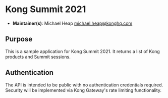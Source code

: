 # Kong Summit 2021

- **Maintainer(s)**: Michael Heap <michael.heap@konghq.com>

## Purpose

This is a sample application for Kong Summit 2021. It returns a list of Kong products and Summit sessions.

## Authentication

The API is intended to be public with no authentication credentials required. Security will be implemented via Kong Gateway's rate limiting functionality.
